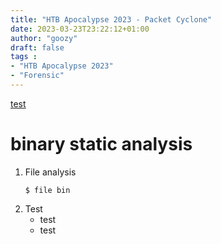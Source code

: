 ```yaml
---
title: "HTB Apocalypse 2023 - Packet Cyclone"
date: 2023-03-23T23:22:12+01:00
author: "goozy"
draft: false
tags : 
- "HTB Apocalypse 2023"
- "Forensic"
---
```

[test](../forensics_packet_cyclone.zip)

# binary static analysis

1. File analysis
    ```
    $ file bin
    ```
2. Test
    * test
    * test
